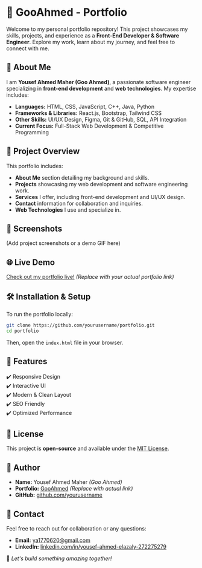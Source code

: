 # 🎨 GooAhmed - Portfolio

Welcome to my personal portfolio repository! This project showcases my skills, projects, and experience as a **Front-End Developer & Software Engineer**. Explore my work, learn about my journey, and feel free to connect with me.

## 🚀 About Me
I am **Yousef Ahmed Maher (Goo Ahmed)**, a passionate software engineer specializing in **front-end development** and **web technologies**. My expertise includes:
- **Languages:** HTML, CSS, JavaScript, C++, Java, Python
- **Frameworks & Libraries:** React.js, Bootstrap, Tailwind CSS
- **Other Skills:** UI/UX Design, Figma, Git & GitHub, SQL, API Integration
- **Current Focus:** Full-Stack Web Development & Competitive Programming

## 📂 Project Overview
This portfolio includes:
- **About Me** section detailing my background and skills.
- **Projects** showcasing my web development and software engineering work.
- **Services** I offer, including front-end development and UI/UX design.
- **Contact** information for collaboration and inquiries.
- **Web Technologies** I use and specialize in.

## 📸 Screenshots
(Add project screenshots or a demo GIF here)

## 🌐 Live Demo
[Check out my portfolio live!](#) *(Replace with your actual portfolio link)*

## 🛠️ Installation & Setup
To run the portfolio locally:
```bash
git clone https://github.com/yourusername/portfolio.git
cd portfolio
```
Then, open the `index.html` file in your browser.

## 📌 Features
✔️ Responsive Design  
✔️ Interactive UI  
✔️ Modern & Clean Layout  
✔️ SEO Friendly  
✔️ Optimized Performance  

## 📝 License
This project is **open-source** and available under the [MIT License](LICENSE).

## 👤 Author
- **Name:** Yousef Ahmed Maher *(Goo Ahmed)*  
- **Portfolio:** [GooAhmed](#) *(Replace with actual link)*  
- **GitHub:** [github.com/yourusername](https://github.com/yourusername)  

## 📧 Contact
Feel free to reach out for collaboration or any questions:
- **Email:** ya1770620@gmail.com  
- **LinkedIn:** [linkedin.com/in/yousef-ahmed-elazaly-272275279](https://www.linkedin.com/in/yousef-ahmed-elazaly-272275279)  

🚀 *Let's build something amazing together!*
